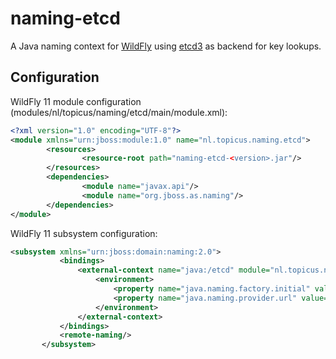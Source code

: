 # naming-etcd

A Java naming context for [WildFly](http://wildfly.org/) using [etcd3](https://coreos.com/etcd/) as backend for key lookups.

## Configuration
WildFly 11 module configuration (modules/nl/topicus/naming/etcd/main/module.xml):
```xml
<?xml version="1.0" encoding="UTF-8"?>
<module xmlns="urn:jboss:module:1.0" name="nl.topicus.naming.etcd">
        <resources>
                <resource-root path="naming-etcd-<version>.jar"/>
        </resources>
        <dependencies>
                <module name="javax.api"/>
                <module name="org.jboss.as.naming"/>
        </dependencies>
</module>
```

WildFly 11 subsystem configuration:
```xml
<subsystem xmlns="urn:jboss:domain:naming:2.0">
           <bindings>
               <external-context name="java:/etcd" module="nl.topicus.naming.etcd" class="javax.naming.InitialContext" cache="false">
                   <environment>
                       <property name="java.naming.factory.initial" value="nl.topicus.naming.etcd.EtcdCtxFactory"/>
                       <property name="java.naming.provider.url" value="https://127.0.0.1:2379"/>
                   </environment>
               </external-context>
           </bindings>
           <remote-naming/>
       </subsystem>
```
